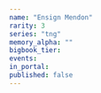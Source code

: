 ```yaml
---
name: "Ensign Mendon"
rarity: 3
series: "tng"
memory_alpha: ""
bigbook_tier:
events:
in_portal:
published: false
---
```

